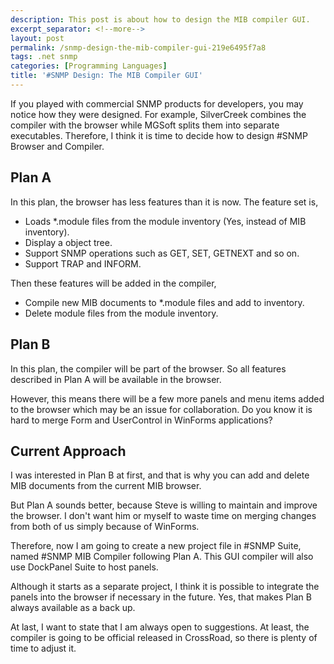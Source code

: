 ```yaml
---
description: This post is about how to design the MIB compiler GUI.
excerpt_separator: <!--more-->
layout: post
permalink: /snmp-design-the-mib-compiler-gui-219e6495f7a8
tags: .net snmp
categories: [Programming Languages]
title: '#SNMP Design: The MIB Compiler GUI'
---
```

If you played with commercial SNMP products for developers, you may notice how they were designed. For example, SilverCreek combines the compiler with the browser while MGSoft splits them into separate executables. Therefore, I think it is time to decide how to design #SNMP Browser and Compiler.
<!--more-->

## Plan A

In this plan, the browser has less features than it is now. The feature set is,

* Loads *.module files from the module inventory (Yes, instead of MIB inventory).
* Display a object tree.
* Support SNMP operations such as GET, SET, GETNEXT and so on.
* Support TRAP and INFORM.

Then these features will be added in the compiler,

* Compile new MIB documents to *.module files and add to inventory.
* Delete module files from the module inventory.

## Plan B

In this plan, the compiler will be part of the browser. So all features described in Plan A will be available in the browser.

However, this means there will be a few more panels and menu items added to the browser which may be an issue for collaboration. Do you know it is hard to merge Form and UserControl in WinForms applications?

## Current Approach

I was interested in Plan B at first, and that is why you can add and delete MIB documents from the current MIB browser.

But Plan A sounds better, because Steve is willing to maintain and improve the browser. I don't want him or myself to waste time on merging changes from both of us simply because of WinForms.

Therefore, now I am going to create a new project file in #SNMP Suite, named #SNMP MIB Compiler following Plan A. This GUI compiler will also use DockPanel Suite to host panels.

Although it starts as a separate project, I think it is possible to integrate the panels into the browser if necessary in the future. Yes, that makes Plan B always available as a back up.

At last, I want to state that I am always open to suggestions. At least, the compiler is going to be official released in CrossRoad, so there is plenty of time to adjust it.
